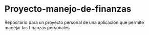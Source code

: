 # Proyecto-manejo-de-finanzas
Repositorio para un proyecto personal de una aplicación que permite manejar las finanzas personales
